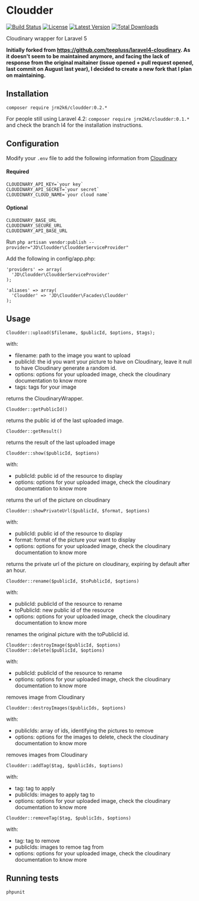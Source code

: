 # Cloudder
[![Build Status](http://img.shields.io/travis/jrm2k6/cloudder/master.svg?style=flat-square)](https://travis-ci.org/jrm2k6/cloudder)
[![License](http://img.shields.io/badge/license-MIT-brightgreen.svg?style=flat-square)](http://www.opensource.org/licenses/MIT)
[![Latest Version](http://img.shields.io/packagist/v/jrm2k6/cloudder.svg?style=flat-square)](https://packagist.org/packages/jrm2k6/cloudder)
[![Total Downloads](https://img.shields.io/packagist/dt/jrm2k6/cloudder.svg?style=flat-square)](https://packagist.org/packages/jrm2k6/cloudder)

Cloudinary wrapper for Laravel 5

__Initially forked from https://github.com/teepluss/laravel4-cloudinary.
As it doesn't seem to be maintained anymore, and facing the lack of response from the original maitainer (issue opened + pull request opened, last commit on August last year), I decided to create a new fork that I plan on maintaining.__



## Installation

```
composer require jrm2k6/cloudder:0.2.*
```

For people still using Laravel 4.2: ```composer require jrm2k6/cloudder:0.1.*``` and check the branch l4 for the installation instructions.


## Configuration
Modify your ```.env``` file to add the following information from [Cloudinary](http://www.cloudinary.com)

#### Required

```
CLOUDINARY_API_KEY=`your key`
CLOUDINARY_API_SECRET=`your secret`
CLOUDINARY_CLOUD_NAME=`your cloud name`
```

#### Optional

```
CLOUDINARY_BASE_URL
CLOUDINARY_SECURE_URL
CLOUDINARY_API_BASE_URL
```

Run ```php artisan vendor:publish --provider="JD\Cloudder\CloudderServiceProvider"```

Add the following in config/app.php:
```
'providers' => array(
  'JD\Cloudder\CloudderServiceProvider'
);
  
'aliases' => array(
  'Cloudder' => 'JD\Cloudder\Facades\Cloudder'
);
```
## Usage

``` 
Cloudder::upload($filename, $publicId, $options, $tags);
```
with:
- filename: path to the image you want to upload
- publicId: the id you want your picture to have on Cloudinary, leave it null to have Cloudinary generate a random id.
- options: options for your uploaded image, check the cloudinary documentation to know more
- tags: tags for your image

returns the CloudinaryWrapper.

```
Cloudder::getPublicId()
```
returns the public id of the last uploaded image.


```
Cloudder::getResult()
```
returns the result of the last uploaded image

```
Cloudder::show($publicId, $options)
```
with:
- publicId: public id of the resource to display
- options: options for your uploaded image, check the cloudinary documentation to know more

returns the url of the picture on cloudinary

```
Cloudder::showPrivateUrl($publicId, $format, $options)
```
with:
- publicId: public id of the resource to display
- format: format of the picture your want to display
- options: options for your uploaded image, check the cloudinary documentation to know more

returns the private url of the picture on cloudinary, expiring by default after an hour.


```
Cloudder::rename($publicId, $toPublicId, $options)
```

with: 
- publicId: publicId of the resource to rename
- toPublicId: new public id of the resource
- options: options for your uploaded image, check the cloudinary documentation to know more

renames the original picture with the toPublicId id.

```
Cloudder::destroyImage($publicId, $options)
Cloudder::delete($publicId, $options)
```
with:
- publicId: publicId of the resource to rename
- options: options for your uploaded image, check the cloudinary documentation to know more

removes image from Cloudinary

```
Cloudder::destroyImages($publicIds, $options)
```
with:
- publicIds: array of ids, identifying the pictures to remove
- options: options for the images to delete, check the cloudinary documentation to know more

removes images from Cloudinary


```
Cloudder::addTag($tag, $publicIds, $options)
```

with:
- tag: tag to apply
- publicIds: images to apply tag to
- options: options for your uploaded image, check the cloudinary documentation to know more

```
Cloudder::removeTag($tag, $publicIds, $options)
```

with:
- tag: tag to remove
- publicIds: images to remoe tag from
- options: options for your uploaded image, check the cloudinary documentation to know more

## Running tests
```
phpunit
```
